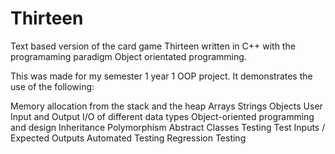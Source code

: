 # Thirteen
Text based version of the card game Thirteen written in C++ with the programaming paradigm Object orientated programming.

This was made for my semester 1 year 1 OOP project. It demonstrates the use of the following:

Memory allocation from the stack and the heap
Arrays
Strings
Objects
User Input and Output
I/O of different data types
Object-oriented programming and design
Inheritance
Polymorphism
Abstract Classes
Testing
Test Inputs / Expected Outputs
Automated Testing
Regression Testing
